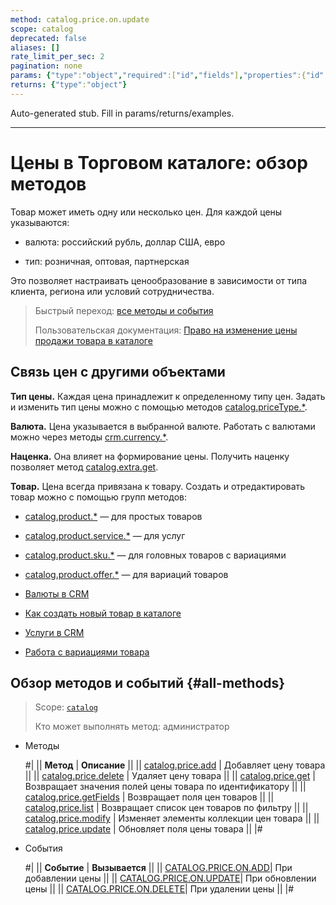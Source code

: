```yaml
---
method: catalog.price.on.update
scope: catalog
deprecated: false
aliases: []
rate_limit_per_sec: 2
pagination: none
params: {"type":"object","required":["id","fields"],"properties":{"id":{"type":"integer"},"fields":{"type":"object"}}}
returns: {"type":"object"}
---
```


Auto-generated stub. Fill in params/returns/examples.

---

# Цены в Торговом каталоге: обзор методов

Товар может иметь одну или несколько цен. Для каждой цены указываются:

- валюта: российский рубль, доллар США, евро

- тип: розничная, оптовая, партнерская

Это позволяет настраивать ценообразование в зависимости от типа клиента, региона или условий сотрудничества.

> Быстрый переход: [все методы и события](#all-methods) 
>
> Пользовательская документация: [Право на изменение цены продажи товара в ĸаталоге](https://helpdesk.bitrix24.ru/open/16342446/)

## Связь цен с другими объектами

**Тип цены.** Каждая цена принадлежит к определенному типу цен. Задать и изменить тип цены можно с помощью методов [catalog.priceType.*](../price-type/index.md).

**Валюта.** Цена указывается в выбранной валюте. Работать с валютами можно через методы [crm.currency.*](../../crm/currency/index.md).

**Наценка.** Она влияет на формирование цены. Получить наценку позволяет метод [catalog.extra.get](../extra/catalog-extra-get.md).

**Товар.** Цена всегда привязана к товару. Создать и отредактировать товар можно с помощью групп методов:

- [catalog.product.*](../product/index.md) — для простых товаров

- [catalog.product.service.*](../product/service/index.md) — для услуг

- [catalog.product.sku.*](../product/sku/index.md) — для головных товаров с вариациями

- [catalog.product.offer.*](../product/offer/index.md) — для вариаций товаров



- [Валюты в CRM](https://helpdesk.bitrix24.ru/open/6987305/)

- [Как создать новый товар в каталоге](https://helpdesk.bitrix24.ru/open/11657084/)

- [Услуги в CRM](https://helpdesk.bitrix24.ru/open/16560760/)

- [Работа с вариациями товара](https://helpdesk.bitrix24.ru/open/11657102/)



## Обзор методов и событий {#all-methods}

> Scope: [`catalog`](../../scopes/permissions.md)
>
> Кто может выполнять метод: администратор



- Методы

    #|
    || **Метод** | **Описание** ||
    || [catalog.price.add](./catalog-price-add.md) | Добавляет цену товара ||
    || [catalog.price.delete](./catalog-price-delete.md) | Удаляет цену товара ||
    || [catalog.price.get](./catalog-price-get.md) | Возвращает значения полей цены товара по идентификатору ||
    || [catalog.price.getFields](./catalog-price-get-fields.md) | Возвращает поля цен товаров ||
    || [catalog.price.list](./catalog-price-list.md) | Возвращает список цен товаров по фильтру ||
    || [catalog.price.modify](./catalog-price-modify.md) | Изменяет элементы коллекции цен товара ||
    || [catalog.price.update](./catalog-price-update.md) | Обновляет поля цены товара ||
    |#

- События

    #|
    || **Событие** | **Вызывается** ||
    || [CATALOG.PRICE.ON.ADD](./events/catalog-price-on-add.md)| При добавлении цены ||
    || [CATALOG.PRICE.ON.UPDATE](./events/catalog-price-on-update.md)| При обновлении цены ||
    || [CATALOG.PRICE.ON.DELETE](./events/catalog-price-on-delete.md)| При удалении цены ||
    |#


